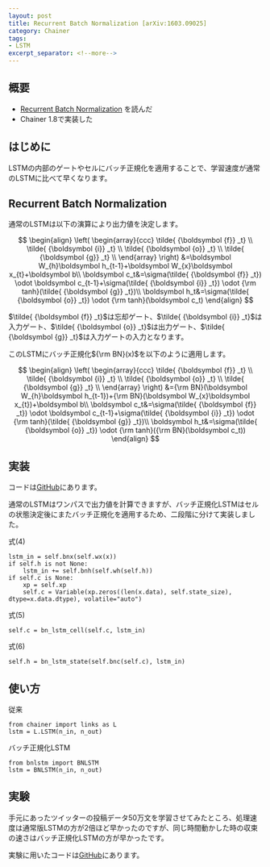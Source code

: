 ```yaml
---
layout: post
title: Recurrent Batch Normalization [arXiv:1603.09025]
category: Chainer
tags:
- LSTM
excerpt_separator: <!--more-->
---
```


## 概要

- [Recurrent Batch Normalization](http://arxiv.org/abs/1603.09025) を読んだ
- Chainer 1.8で実装した

<!--more-->

## はじめに

LSTMの内部のゲートやセルにバッチ正規化を適用することで、学習速度が通常のLSTMに比べて早くなります。

## Recurrent Batch Normalization

通常のLSTMは以下の演算により出力値を決定します。

$$
	\begin{align}
		\left(
			\begin{array}{ccc}
			\tilde{ {\boldsymbol {f}} _t} \\
			\tilde{ {\boldsymbol {i}} _t} \\
			\tilde{ {\boldsymbol {o}} _t} \\
			\tilde{ {\boldsymbol {g}} _t} \\
			\end{array}
		\right)
		&=\boldsymbol W_{h}\boldsymbol h_{t-1}+\boldsymbol W_{x}\boldsymbol x_{t}+\boldsymbol b\\
		\boldsymbol c_t&=\sigma(\tilde{ {\boldsymbol {f}} _t}) \odot \boldsymbol c_{t-1}+\sigma(\tilde{ {\boldsymbol {i}} _t}) \odot {\rm tanh}(\tilde{ {\boldsymbol {g}} _t})\\
		\boldsymbol h_t&=\sigma(\tilde{ {\boldsymbol {o}} _t}) \odot {\rm tanh}(\boldsymbol c_t)
	\end{align}
$$

$\tilde{ {\boldsymbol {f}} _t}$は忘却ゲート、$\tilde{ {\boldsymbol {i}} _t}$は入力ゲート、$\tilde{ {\boldsymbol {o}} _t}$は出力ゲート、$\tilde{ {\boldsymbol {g}} _t}$は入力ゲートの入力となります。

このLSTMにバッチ正規化${\rm BN}(x)$を以下のように適用します。

$$
	\begin{align}
		\left(
			\begin{array}{ccc}
			\tilde{ {\boldsymbol {f}} _t} \\
			\tilde{ {\boldsymbol {i}} _t} \\
			\tilde{ {\boldsymbol {o}} _t} \\
			\tilde{ {\boldsymbol {g}} _t} \\
			\end{array}
		\right)
		&={\rm BN}(\boldsymbol W_{h}\boldsymbol h_{t-1})+{\rm BN}(\boldsymbol W_{x}\boldsymbol x_{t})+\boldsymbol b\\
		\boldsymbol c_t&=\sigma(\tilde{ {\boldsymbol {f}} _t}) \odot \boldsymbol c_{t-1}+\sigma(\tilde{ {\boldsymbol {i}} _t}) \odot {\rm tanh}(\tilde{ {\boldsymbol {g}} _t})\\
		\boldsymbol h_t&=\sigma(\tilde{ {\boldsymbol {o}} _t}) \odot {\rm tanh}({\rm BN}(\boldsymbol c_t))
	\end{align}
$$


## 実装

コードは[GitHub](https://github.com/musyoku/recurrent-batch-normalization)にあります。

通常のLSTMはワンパスで出力値を計算できますが、バッチ正規化LSTMはセルの状態決定後にまたバッチ正規化を適用するため、二段階に分けて実装しました。

式(4)

```
lstm_in = self.bnx(self.wx(x))
if self.h is not None:
	lstm_in += self.bnh(self.wh(self.h))
if self.c is None:
	xp = self.xp
	self.c = Variable(xp.zeros((len(x.data), self.state_size), dtype=x.data.dtype), volatile="auto")
```

式(5)

```
self.c = bn_lstm_cell(self.c, lstm_in)
```
式(6)

```
self.h = bn_lstm_state(self.bnc(self.c), lstm_in)
```

## 使い方

従来

```
from chainer import links as L
lstm = L.LSTM(n_in, n_out)
```

バッチ正規化LSTM

```
from bnlstm import BNLSTM
lstm = BNLSTM(n_in, n_out)
```

## 実験

手元にあったツイッターの投稿データ50万文を学習させてみたところ、処理速度は通常版LSTMの方が2倍ほど早かったのですが、同じ時間動かした時の収束の速さはバッチ正規化LSTMの方が早かったです。

実験に用いたコードは[GitHub](https://github.com/musyoku/NLP/tree/master/LSTM)にあります。